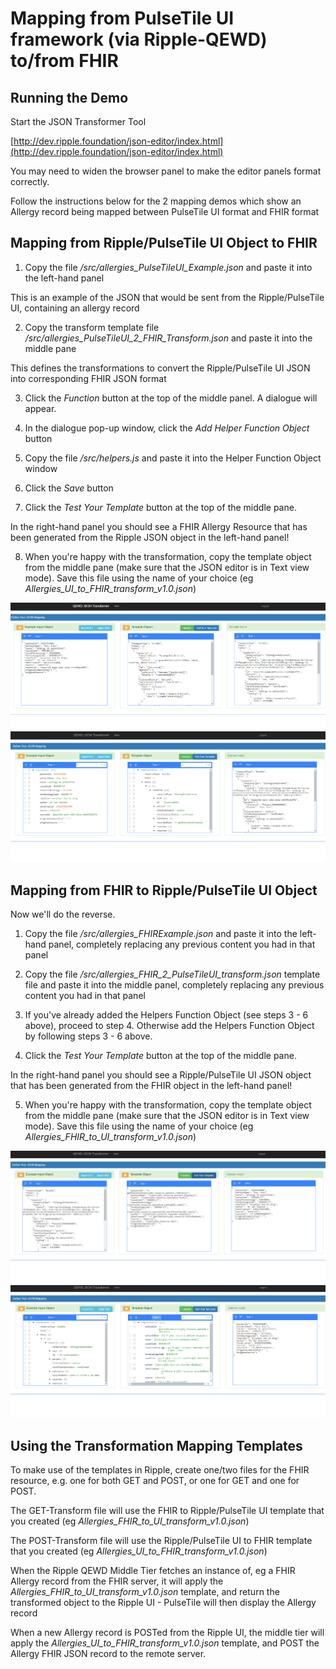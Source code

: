 # Mapping from PulseTile UI framework (via Ripple-QEWD) to/from FHIR

## Running the Demo

Start the JSON Transformer Tool

[http://dev.ripple.foundation/json-editor/index.html](http://dev.ripple.foundation/json-editor/index.html)

You may need to widen the browser panel to make the editor panels format correctly.

Follow the instructions below for the 2 mapping demos which show an Allergy record being
mapped between PulseTile UI format and FHIR format


## Mapping from Ripple/PulseTile UI Object to FHIR

1) Copy the file */src/allergies_PulseTileUI_Example.json* and paste it into the left-hand panel

This is an example of the JSON that would be sent from the Ripple/PulseTile UI, containing an
allergy record

2) Copy the transform template file */src/allergies_PulseTileUI_2_FHIR_Transform.json* and paste it into the middle pane

This defines the transformations to convert the Ripple/PulseTile UI JSON into corresponding FHIR JSON format

3) Click the *Function* button at the top of the middle panel.  A dialogue will appear.

4) In the dialogue pop-up window, click the *Add Helper Function Object* button

5) Copy the file */src/helpers.js* and paste it into the Helper Function Object window

6) Click the *Save* button

7) Click the *Test Your Template* button at the top of the middle pane.

In the right-hand panel you should see a FHIR Allergy Resource that has been generated from the
Ripple JSON object in the left-hand panel!

8) When you're happy with the transformation, copy the template object from the middle pane (make sure
that the JSON editor is in Text view mode).  Save this file using the name of your choice (eg
*Allergies_UI_to_FHIR_transform_v1.0.json*)


![UI2FHIR](https://github.com/RippleOSI/Ripple-FHIR/blob/master/FHIR-Ripple_Mapping/img/UI2FHIRtransform.PNG "UI 2 FHIR View")
![UI2FHIR Tree View](https://github.com/RippleOSI/Ripple-FHIR/blob/master/FHIR-Ripple_Mapping/img/UI2FHIRtransform_treeView.PNG "UI 2 FHIR Tree View")

## Mapping from FHIR to Ripple/PulseTile UI Object

Now we'll do the reverse.

1) Copy the file */src/allergies_FHIRExample.json* and paste it into the left-hand panel, completely
replacing any previous content you had in that panel

2) Copy the file */src/allergies_FHIR_2_PulseTileUI_transform.json* template file and paste it into the middle panel,
completely replacing any previous content you had in that panel

3) If you've already added the Helpers Function Object (see steps 3 - 6 above), proceed to step 4.  Otherwise
add the Helpers Function Object by following steps 3 - 6 above.

4) Click the *Test Your Template* button at the top of the middle pane.

In the right-hand panel you should see a Ripple/PulseTile UI JSON object that has been generated from the
FHIR object in the left-hand panel!

5) When you're happy with the transformation, copy the template object from the middle pane (make sure
that the JSON editor is in Text view mode).  Save this file using the name of your choice (eg
*Allergies_FHIR_to_UI_transform_v1.0.json*)

![FHIR 2 UI View](https://github.com/RippleOSI/Ripple-FHIR/blob/master/FHIR-Ripple_Mapping/img/FHIR2UItransform.PNG "FHIR 2 UI View")
![FHIR 2 UI Tree View](https://github.com/RippleOSI/Ripple-FHIR/blob/master/FHIR-Ripple_Mapping/img/FHIR2UItransform_treeview.PNG "FHIR 2 UI Tree View")
   
## Using the Transformation Mapping Templates

To make use of the templates in Ripple, create one/two files for the FHIR resource, e.g. one for both GET and POST, or one for GET and one for POST.

The GET-Transform file will use the FHIR to Ripple/PulseTile UI template that you created (eg *Allergies_FHIR_to_UI_transform_v1.0.json*)

The POST-Transform file will use the Ripple/PulseTile UI to FHIR template that you created (eg *Allergies_UI_to_FHIR_transform_v1.0.json*)

When the Ripple QEWD Middle Tier fetches an instance of, eg a FHIR Allergy record from the FHIR server, 
it will apply the *Allergies_FHIR_to_UI_transform_v1.0.json* template, and return the transformed object to 
the Ripple UI - PulseTile will then display the Allergy record

When a new Allergy record is POSTed from the Ripple UI, the middle tier will apply the
*Allergies_UI_to_FHIR_transform_v1.0.json* template, and POST the Allergy FHIR JSON record to the remote server.



